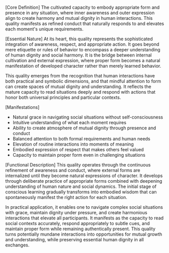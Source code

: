 [Core Definition]
The cultivated capacity to embody appropriate form and presence in any situation, where inner awareness and outer expression align to create harmony and mutual dignity in human interactions. This quality manifests as refined conduct that naturally responds to and elevates each moment's unique requirements.

[Essential Nature]
At its heart, this quality represents the sophisticated integration of awareness, respect, and appropriate action. It goes beyond mere etiquette or rules of behavior to encompass a deeper understanding of human dignity and social harmony. It is the bridge between internal cultivation and external expression, where proper form becomes a natural manifestation of developed character rather than merely learned behavior.

This quality emerges from the recognition that human interactions have both practical and symbolic dimensions, and that mindful attention to form can create spaces of mutual dignity and understanding. It reflects the mature capacity to read situations deeply and respond with actions that honor both universal principles and particular contexts.

[Manifestations]
- Natural grace in navigating social situations without self-consciousness
- Intuitive understanding of what each moment requires
- Ability to create atmosphere of mutual dignity through presence and conduct
- Balanced attention to both formal requirements and human needs
- Elevation of routine interactions into moments of meaning
- Embodied expression of respect that makes others feel valued
- Capacity to maintain proper form even in challenging situations

[Functional Description]
This quality operates through the continuous refinement of awareness and conduct, where external forms are internalized until they become natural expressions of character. It develops through deliberate practice of appropriate forms combined with deepening understanding of human nature and social dynamics. The initial stage of conscious learning gradually transforms into embodied wisdom that can spontaneously manifest the right action for each situation.

In practical application, it enables one to navigate complex social situations with grace, maintain dignity under pressure, and create harmonious interactions that elevate all participants. It manifests as the capacity to read social contexts accurately, respond appropriately to subtle cues, and maintain proper form while remaining authentically present. This quality turns potentially mundane interactions into opportunities for mutual growth and understanding, while preserving essential human dignity in all exchanges.